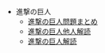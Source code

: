 - 進撃の巨人
    - [進撃の巨人問題まとめ](https://github.com/wakakap/animecomment/blob/main/%E9%80%B2%E6%92%83%E3%81%AE%E5%B7%A8%E4%BA%BA/%E9%80%B2%E6%92%83%E3%81%AE%E5%B7%A8%E4%BA%BA%E5%95%8F%E9%A1%8C%E3%81%BE%E3%81%A8%E3%82%81.md)
    - [進撃の巨人他人解読](https://github.com/wakakap/animecomment/blob/main/%E9%80%B2%E6%92%83%E3%81%AE%E5%B7%A8%E4%BA%BA/%E9%80%B2%E6%92%83%E3%81%AE%E5%B7%A8%E4%BA%BA%E4%BB%96%E4%BA%BA%E8%A7%A3%E8%AA%AD.md)
    - [進撃の巨人解読](https://github.com/wakakap/animecomment/blob/main/%E9%80%B2%E6%92%83%E3%81%AE%E5%B7%A8%E4%BA%BA/%E9%80%B2%E6%92%83%E3%81%AE%E5%B7%A8%E4%BA%BA%E8%A7%A3%E8%AA%AD.md)
